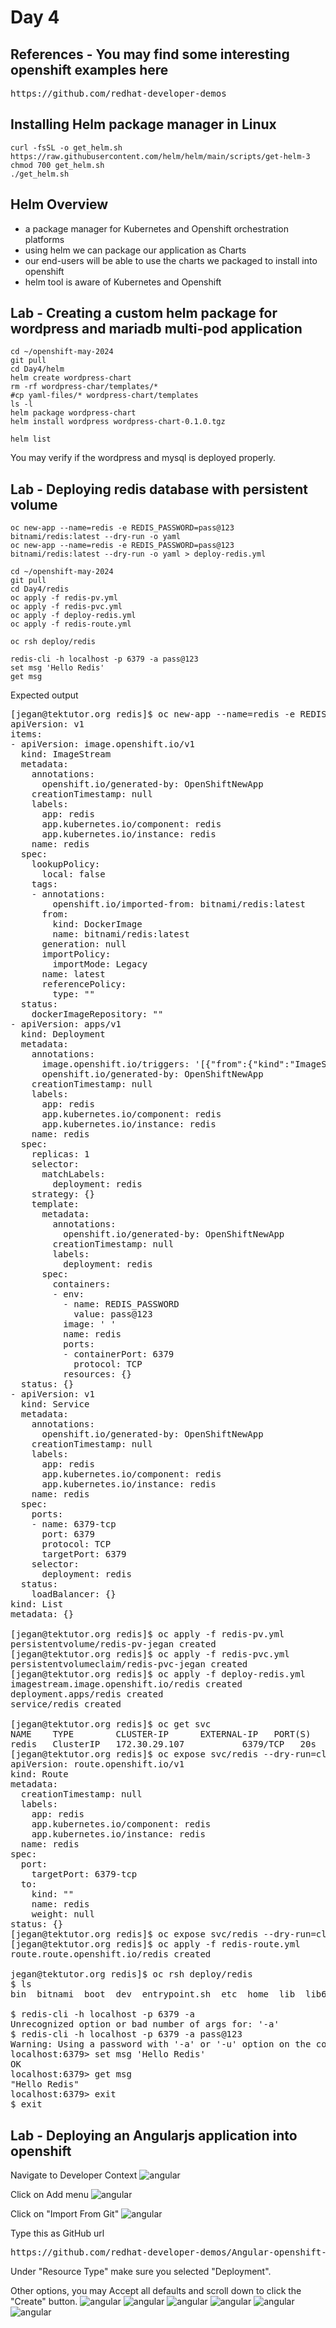 # Day 4

## References - You may find some interesting openshift examples here
<pre>
https://github.com/redhat-developer-demos  
</pre>

## Installing Helm package manager in Linux
```
curl -fsSL -o get_helm.sh https://raw.githubusercontent.com/helm/helm/main/scripts/get-helm-3
chmod 700 get_helm.sh
./get_helm.sh
```

## Helm Overview
- a package manager for Kubernetes and Openshift orchestration platforms
- using helm we can package our application as Charts
- our end-users will be able to use the charts we packaged to install into openshift
- helm tool is aware of Kubernetes and Openshift

## Lab - Creating a custom helm package for wordpress and mariadb multi-pod application
```
cd ~/openshift-may-2024
git pull
cd Day4/helm
helm create wordpress-chart
rm -rf wordpress-char/templates/*
#cp yaml-files/* wordpress-chart/templates
ls -l
helm package wordpress-chart
helm install wordpress wordpress-chart-0.1.0.tgz

helm list
```

You may verify if the wordpress and mysql is deployed properly.

## Lab - Deploying redis database with persistent volume
```
oc new-app --name=redis -e REDIS_PASSWORD=pass@123 bitnami/redis:latest --dry-run -o yaml
oc new-app --name=redis -e REDIS_PASSWORD=pass@123 bitnami/redis:latest --dry-run -o yaml > deploy-redis.yml

cd ~/openshift-may-2024
git pull
cd Day4/redis
oc apply -f redis-pv.yml
oc apply -f redis-pvc.yml
oc apply -f deploy-redis.yml
oc apply -f redis-route.yml

oc rsh deploy/redis

redis-cli -h localhost -p 6379 -a pass@123
set msg 'Hello Redis'
get msg
```

Expected output
<pre>
[jegan@tektutor.org redis]$ oc new-app --name=redis -e REDIS_PASSWORD=pass@123 bitnami/redis:latest --dry-run -o yaml
apiVersion: v1
items:
- apiVersion: image.openshift.io/v1
  kind: ImageStream
  metadata:
    annotations:
      openshift.io/generated-by: OpenShiftNewApp
    creationTimestamp: null
    labels:
      app: redis
      app.kubernetes.io/component: redis
      app.kubernetes.io/instance: redis
    name: redis
  spec:
    lookupPolicy:
      local: false
    tags:
    - annotations:
        openshift.io/imported-from: bitnami/redis:latest
      from:
        kind: DockerImage
        name: bitnami/redis:latest
      generation: null
      importPolicy:
        importMode: Legacy
      name: latest
      referencePolicy:
        type: ""
  status:
    dockerImageRepository: ""
- apiVersion: apps/v1
  kind: Deployment
  metadata:
    annotations:
      image.openshift.io/triggers: '[{"from":{"kind":"ImageStreamTag","name":"redis:latest"},"fieldPath":"spec.template.spec.containers[?(@.name==\"redis\")].image"}]'
      openshift.io/generated-by: OpenShiftNewApp
    creationTimestamp: null
    labels:
      app: redis
      app.kubernetes.io/component: redis
      app.kubernetes.io/instance: redis
    name: redis
  spec:
    replicas: 1
    selector:
      matchLabels:
        deployment: redis
    strategy: {}
    template:
      metadata:
        annotations:
          openshift.io/generated-by: OpenShiftNewApp
        creationTimestamp: null
        labels:
          deployment: redis
      spec:
        containers:
        - env:
          - name: REDIS_PASSWORD
            value: pass@123
          image: ' '
          name: redis
          ports:
          - containerPort: 6379
            protocol: TCP
          resources: {}
  status: {}
- apiVersion: v1
  kind: Service
  metadata:
    annotations:
      openshift.io/generated-by: OpenShiftNewApp
    creationTimestamp: null
    labels:
      app: redis
      app.kubernetes.io/component: redis
      app.kubernetes.io/instance: redis
    name: redis
  spec:
    ports:
    - name: 6379-tcp
      port: 6379
      protocol: TCP
      targetPort: 6379
    selector:
      deployment: redis
  status:
    loadBalancer: {}
kind: List
metadata: {}  

[jegan@tektutor.org redis]$ oc apply -f redis-pv.yml 
persistentvolume/redis-pv-jegan created
[jegan@tektutor.org redis]$ oc apply -f redis-pvc.yml 
persistentvolumeclaim/redis-pvc-jegan created
[jegan@tektutor.org redis]$ oc apply -f deploy-redis.yml 
imagestream.image.openshift.io/redis created
deployment.apps/redis created
service/redis created

[jegan@tektutor.org redis]$ oc get svc
NAME    TYPE        CLUSTER-IP      EXTERNAL-IP   PORT(S)    AGE
redis   ClusterIP   172.30.29.107   <none>        6379/TCP   20s
[jegan@tektutor.org redis]$ oc expose svc/redis --dry-run=client -o yaml 
apiVersion: route.openshift.io/v1
kind: Route
metadata:
  creationTimestamp: null
  labels:
    app: redis
    app.kubernetes.io/component: redis
    app.kubernetes.io/instance: redis
  name: redis
spec:
  port:
    targetPort: 6379-tcp
  to:
    kind: ""
    name: redis
    weight: null
status: {}
[jegan@tektutor.org redis]$ oc expose svc/redis --dry-run=client -o yaml > redis-route.yml
[jegan@tektutor.org redis]$ oc apply -f redis-route.yml 
route.route.openshift.io/redis created

jegan@tektutor.org redis]$ oc rsh deploy/redis
$ ls
bin  bitnami  boot  dev  entrypoint.sh	etc  home  lib	lib64  media  mnt  opt	proc  root  run  run.sh  sbin  srv  sys  tmp  usr  var

$ redis-cli -h localhost -p 6379 -a
Unrecognized option or bad number of args for: '-a'
$ redis-cli -h localhost -p 6379 -a pass@123
Warning: Using a password with '-a' or '-u' option on the command line interface may not be safe.
localhost:6379> set msg 'Hello Redis'
OK
localhost:6379> get msg
"Hello Redis"
localhost:6379> exit
$ exit
</pre>


## Lab - Deploying an Angularjs application into openshift

Navigate to Developer Context
![angular](angular1.png)

Click on Add menu
![angular](angular2.png)

Click on "Import From Git"
![angular](angular3.png)

Type this as GitHub url 
<pre>
https://github.com/redhat-developer-demos/Angular-openshift-example.git
</pre>
Under "Resource Type" make sure you selected "Deployment".

Other options, you may Accept all defaults and scroll down to click the "Create" button.
![angular](angular4.png)
![angular](angular5.png)
![angular](angular6.png)
![angular](angular7.png)
![angular](angular8.png)
![angular](angular9.png)


